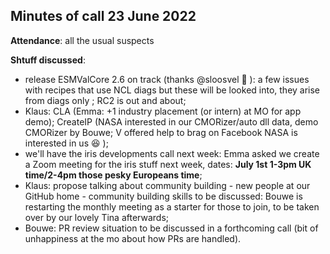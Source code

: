 ## Minutes of call 23 June 2022

**Attendance**: all the usual suspects


**Shtuff discussed**:
- release ESMValCore 2.6 on track (thanks @sloosvel :beer: ): a few issues with recipes that use NCL diags but these will be looked into, they arise from diags only ; RC2 is out and about;
- Klaus: CLA (Emma: +1 industry placement (or intern) at MO for app demo); CreateIP (NASA interested in our CMORizer/auto dll data, demo CMORizer by Bouwe; V offered help to brag on Facebook NASA is interested in us :laughing: );
- we'll have the iris developments call next week: Emma asked we create a Zoom meeting for the iris stuff next week, dates: **July 1st 1-3pm UK time/2-4pm those pesky Europeans time**;
- Klaus: propose talking about community building - new people at our GitHub home - community building skills to be discussed: Bouwe is restarting the monthly meeting as a starter for those to join, to be taken over by our lovely Tina afterwards;
- Bouwe: PR review situation to be discussed in a forthcoming call (bit of unhappiness at the mo about how PRs are handled). 
